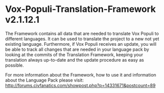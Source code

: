 # Vox-Populi-Translation-Framework v2.1.12.1
The Framework contains all data that are needed to translate Vox Populi to different languages.
It can be used to translate the project to a new not yet existing language.
Furthermore, if Vox Populi receives an update, you will be able to track all changes that are needed in your language pack by looking at the commits of the Translation Framework, keeping your translation always up-to-date and the update procedure as easy as possible.

For more information about the Framework, how to use it and information about the Language Pack please visit:
http://forums.civfanatics.com/showpost.php?p=14331671&postcount=89
